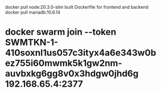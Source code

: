 docker pull node:20.3.0-slim
built Dockerfile for frontend and backend
docker pull mariadb:10.6.14



# docker swarm join --token SWMTKN-1-410soxnl1us057c3ityx4a6e343w0bez755i60mwmk5k1gw2nm-auvbxkg6gg8v0x3hdgw0jhd6g 192.168.65.4:2377